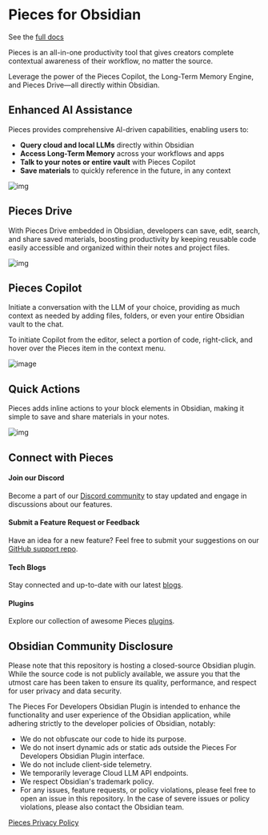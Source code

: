 # Pieces for Obsidian
See the [full docs](https://docs.pieces.app/products/obsidian)

Pieces is an all-in-one productivity tool that gives creators complete contextual awareness of their workflow, no matter the source.

Leverage the power of the Pieces Copilot, the Long-Term Memory Engine, and Pieces Drive—all directly within Obsidian.

## Enhanced AI Assistance
Pieces provides comprehensive AI-driven capabilities, enabling users to:
- **Query cloud and local LLMs** directly within Obsidian
- **Access Long-Term Memory** across your workflows and apps
- **Talk to your notes or entire vault** with Pieces Copilot 
- **Save materials** to quickly reference in the future, in any context

![img](https://storage.googleapis.com/hashnode_product_documentation_assets/obsidian_plugin_assets/MAIN_obsidian_plugin/right_click_context_menu_OBS.png)

## Pieces Drive

With Pieces Drive embedded in Obsidian, developers can save, edit, search, and share saved materials, boosting productivity by keeping reusable code easily accessible and organized within their notes and project files.

![img](https://storage.googleapis.com/hashnode_product_documentation_assets/obsidian_plugin_assets/MAIN_obsidian_plugin/pieces_snippet_manager_OBS.png)

## Pieces Copilot

Initiate a conversation with the LLM of your choice, providing as much context as needed by adding files, folders, or even your entire Obsidian vault to the chat.

To initiate Copilot from the editor, select a portion of code, right-click, and hover over the Pieces item in the context menu.

![image](https://storage.googleapis.com/hashnode_product_documentation_assets/obsidian_plugin_assets/pieces_copilot/MAIN_pieces_copilot/right_context_ask_copilot_OBS.png)

## Quick Actions 

Pieces adds inline actions to your block elements in Obsidian, making it simple to save and share materials in your notes. 
 
![img](https://storage.googleapis.com/hashnode_product_documentation_assets/obsidian_plugin_assets/MAIN_obsidian_plugin/code_block_quick_actions_OBS.png)

## Connect with Pieces 
 
#### Join our Discord 

Become a part of our [Discord community](https://discord.gg/getpieces) to stay updated and engage in discussions about our features.

#### Submit a Feature Request or Feedback

Have an idea for a new feature? Feel free to submit your suggestions on our [GitHub support repo](https://github.com/pieces-app/support).

#### Tech Blogs

Stay connected and up-to-date with our latest [blogs](https://pieces.app/blog).

#### Plugins

Explore our collection of awesome Pieces [plugins](https://pieces.app/plugins).


## Obsidian Community Disclosure

Please note that this repository is hosting a closed-source Obsidian plugin. While the source code is not publicly
available, we assure you that the utmost care has been taken to ensure its quality, performance, and respect for user
privacy and data security.

The Pieces For Developers Obsidian Plugin is intended to enhance the functionality and user experience of the Obsidian
application, while adhering strictly to the developer policies of Obsidian, notably:

- We do not obfuscate our code to hide its purpose.
- We do not insert dynamic ads or static ads outside the Pieces For Developers Obsidian Plugin interface.
- We do not include client-side telemetry.
- We temporarily leverage Cloud LLM API endpoints.
- We respect Obsidian's trademark policy.
- For any issues, feature requests, or policy violations, please feel free to open an issue in this repository. In the
  case of severe issues or policy violations, please also contact the Obsidian team.

[Pieces Privacy Policy](https://docs.pieces.app/products/privacy-security-your-data)

